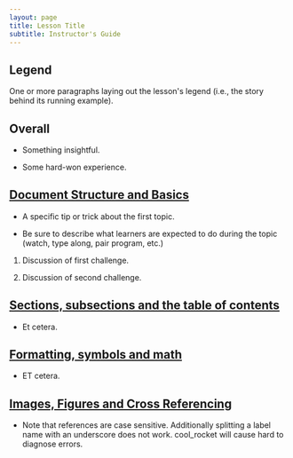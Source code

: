 ```yaml
---
layout: page
title: Lesson Title
subtitle: Instructor's Guide
---
```

## Legend

One or more paragraphs laying out the lesson's legend (i.e., the story
behind its running example).

## Overall

*   Something insightful.

*   Some hard-won experience.

## [Document Structure and Basics](01-one.html)

*   A specific tip or trick about the first topic.

*   Be sure to describe what learners are expected to do during the topic
    (watch, type along, pair program, etc.)

1.  Discussion of first challenge.

2.  Discussion of second challenge.

## [Sections, subsections and the table of contents](02-two.html)

*   Et cetera.

## [Formatting, symbols and math](03-three.html)
*   ET cetera.

## [Images, Figures and Cross Referencing](04-four.html)

* Note that references are case sensitive.  Additionally splitting a label
    name with an underscore does not work. cool_rocket will cause hard to
    diagnose errors.
